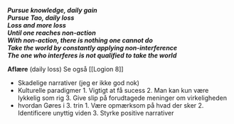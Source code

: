 ***Pursue knowledge, daily gain  
Pursue Tao, daily loss  
Loss and more loss  
Until one reaches non-action  
With non-action, there is nothing one cannot do  
Take the world by constantly applying non-interference  
The one who interferes is not qualified to take the world***

**Aflære** (daily loss) Se også [[Logion 8]]
- Skadelige narrativer (jeg er ikke god nok)
- Kulturelle paradigmer 
      1. Vigtigt at få sucess
      2.  Man kan kun være lykkelig som rig
      3. Give slip på forudtagede meninger om virkeligheden 
- hvordan Gøres i 3. trin
      1. Være opmærksom på hvad der sker
      2. Identificere unyttig viden
      3. Styrke positive narrativer 

